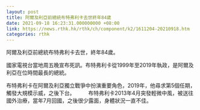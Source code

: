 ```yaml
---
layout: post
title: 阿爾及利亞前總統布特弗利卡去世終年84歲
date: 2021-09-18 16:23:31.000000000 +08:00
link: https://news.rthk.hk/rthk/ch/component/k2/1611204-20210918.htm
categories: rthk
---
```


阿爾及利亞前總統布特弗利卡去世，終年84歲。

國家電視台當地周五晚宣布死訊。布特弗利卡從1999年至2019年執政，是阿爾及利亞在位時間最長的總統。

布特弗利卡在阿爾及利亞獨立戰爭中扮演重要角色，2019年，他尋求第5個任期，觸發大規模示威，之後下台。
　　
布特弗利卡2013年4月突發輕微中風，被送往國外治療，當年7月回國，之後很少露面，身體狀況一直不佳。
